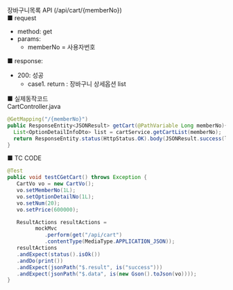 장바구니목록 API (/api/cart/{memberNo})  
■ request
   - method: get
   - params:
      - memberNo = 사용자번호  
  
■ response:  
   - 200: 성공  
      - case1. return : 장바구니 상세옵션 list  
  
■ 실제동작코드  
CartController.java  
```java
@GetMapping("/{memberNo}")
public ResponseEntity<JSONResult> getCart(@PathVariable Long memberNo){
  List<OptionDetailInfoDto> list = cartService.getCartList(memberNo);
  return ResponseEntity.status(HttpStatus.OK).body(JSONResult.success(list));
}
```
  
■ TC CODE  
  
```java
@Test
public void testCGetCart() throws Exception {
   CartVo vo = new CartVo();
   vo.setMemberNo(1L);
   vo.setOptionDetailNo(1L);
   vo.setNum(20);
   vo.setPrice(600000);

   ResultActions resultActions =
         mockMvc
            .perform(get("/api/cart")
            .contentType(MediaType.APPLICATION_JSON));
   resultActions
   .andExpect(status().isOk())
   .andDo(print())
   .andExpect(jsonPath("$.result", is("success")))
   .andExpect(jsonPath("$.data", is(new Gson().toJson(vo))));
}
```
